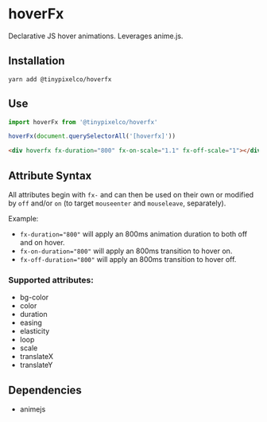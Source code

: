 # hoverFx

Declarative JS hover animations. Leverages anime.js.

## Installation

`yarn add @tinypixelco/hoverfx`

## Use

```js
import hoverFx from '@tinypixelco/hoverfx'

hoverFx(document.querySelectorAll('[hoverfx]'))
```

```html
<div hoverfx fx-duration="800" fx-on-scale="1.1" fx-off-scale="1"></div>
```

## Attribute Syntax

All attributes begin with `fx-` and can then be used on their own or modified by `off` and/or `on` (to target `mouseenter` and `mouseleave`, separately).

Example:

- `fx-duration="800"` will apply an 800ms animation duration to both off and on hover.
- `fx-on-duration="800"` will apply an 800ms transition to hover on.
- `fx-off-duration="800"` will apply an 800ms transition to hover off.

### Supported attributes:

- bg-color
- color
- duration
- easing
- elasticity
- loop
- scale
- translateX
- translateY

## Dependencies

- animejs
